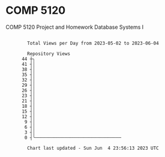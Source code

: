 # COMP 5120
COMP 5120 Project and Homework 
Database Systems I

```

        Total Views per Day from 2023-05-02 to 2023-06-04

        Repository Views
      44 ┼╮
      41 ┤│
      38 ┤│
      35 ┤│
      32 ┤│
      29 ┤│
      26 ┤│
      23 ┤│
      21 ┤│
      18 ┤│
      15 ┤│
      12 ┤│
       9 ┤│
       6 ┤│
       3 ┤│
       0 ┤╰────────────────────────────────

        Chart last updated - Sun Jun  4 23:56:13 2023 UTC
        
```
